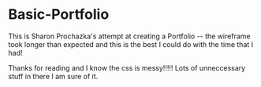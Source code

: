 # Basic-Portfolio

This is Sharon Prochazka's attempt at creating a Portfolio -- the wireframe took longer than expected and this is the best I could do with the time that I had! 

Thanks for reading and I know the css is messy!!!!! Lots of unneccessary stuff in there I am sure of it. 